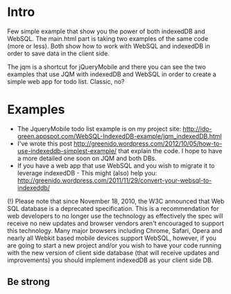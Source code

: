# Intro
Few simple example that show you the power of both indexedDB and WebSQL.
The main.html part is taking two examples of the same code (more or less). 
Both show how to work with WebSQL and indexedDB in order to save data in the client side.

The jqm is a shortcut for jQueryMobile and there you can see the two examples that 
use JQM with indexedDB and WebSQL in order to create a simple web app for todo list.
Classic, no?

# Examples
* The JqueryMobile todo list example is on my project site: http://ido-green.appspot.com/WebSQL-IndexedDB-example/jqm_indexedDB.html 
* I've wrote this post http://greenido.wordpress.com/2012/10/05/how-to-use-indexeddb-simplest-example/ 
that explain the code. I hope to have a more detailed one soon on JQM and both DBs.
* If you have a web app that use WebSQL and you wish to migrate it to leverage indexedDB - This might (also) help you: http://greenido.wordpress.com/2011/11/29/convert-your-websql-to-indexeddb/


(!) Please note that since November 18, 2010, the W3C announced that Web SQL database
is a deprecated specification. This is a recommendation for web developers to no longer
use the technology as effectively the spec will receive no new updates and browser 
vendors aren't encouraged to support this technology. Many major browsers including
Chrome, Safari, Opera and nearly all Webkit based mobile devices support WebSQL, 
however, if you are going to start a new project and/or you wish to have your 
code running with the new version of client side database (that will receive updates
and improvements) you should implement indexedDB as your client side DB.

## Be strong
